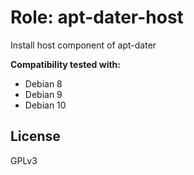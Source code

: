 # Role: apt-dater-host

Install host component of apt-dater

**Compatibility tested with:**
 * Debian 8
 * Debian 9
 * Debian 10

## License
GPLv3

